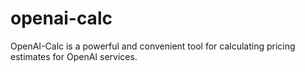 # openai-calc
OpenAI-Calc is a powerful and convenient tool for calculating pricing estimates for OpenAI services.
